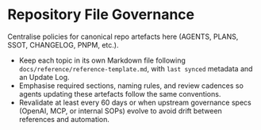 # Repository File Governance

Centralise policies for canonical repo artefacts here (AGENTS, PLANS, SSOT, CHANGELOG, PNPM, etc.).

- Keep each topic in its own Markdown file following `docs/reference/reference-template.md`, with `last synced` metadata and an Update Log.
- Emphasise required sections, naming rules, and review cadences so agents updating these artefacts follow the same conventions.
- Revalidate at least every 60 days or when upstream governance specs (OpenAI, MCP, or internal SOPs) evolve to avoid drift between references and automation.
